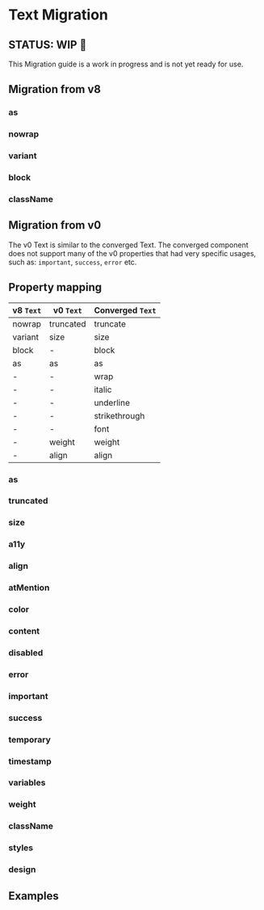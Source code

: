 # Text Migration

## STATUS: WIP 🚧

This Migration guide is a work in progress and is not yet ready for use.

## Migration from v8

### as

<!-- NO CHANGE -->

### nowrap

<!-- wrap={false} -->

### variant

<!-- size - But also from string to number. Add mapping table -->

### block

<!-- NO CHANGE -->

### className

<!-- NO CHANGE -->

## Migration from v0

The v0 Text is similar to the converged Text.
The converged component does not support many of the v0 properties that had very specific usages, such as: `important`, `success`, `error` etc.

## Property mapping

| v8 `Text` | v0 `Text` | Converged `Text` |
| --------- | --------- | ---------------- |
| nowrap    | truncated | truncate         |
| variant   | size      | size             |
| block     | -         | block            |
| as        | as        | as               |
| -         | -         | wrap             |
| -         | -         | italic           |
| -         | -         | underline        |
| -         | -         | strikethrough    |
| -         | -         | font             |
| -         | weight    | weight           |
| -         | align     | align            |

### as

<!-- NO CHANGE -->

### truncated

<!-- block + wrap={false} + truncate -->

### size

<!-- size - But also from string to number. Add mapping table -->

### a11y

<!-- Who knows?? -->

### align

<!-- NO CHANGE -->

### atMention

<!-- DEPRECATED - show how to mimic impl -->

### color

<!-- DEPRECATED - show how to mimic impl -->

### content

<!-- children -->

### disabled

<!-- DEPRECATED - show how to mimic impl -->

### error

<!-- DEPRECATED - show how to mimic impl -->

### important

<!-- DEPRECATED (maybe bold/weight?) - show how to mimic impl -->

### success

<!-- DEPRECATED - show how to mimic impl -->

### temporary

<!-- DEPRECATED (maybe italic?) - show how to mimic impl -->

### timestamp

<!-- DEPRECATED - show how to mimic impl -->

### variables

<!-- God help us -->

### weight

<!-- NO CHANGE (I think?) -->

### className

<!-- NO CHANGE -->

### styles

<!-- pls use make-styles 🥺 -->

### design

<!-- *Enya - Only Time playing in the background* -->

## Examples
